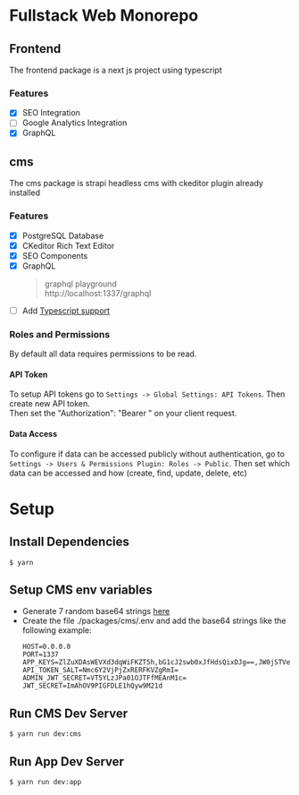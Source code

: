 # Fullstack Web Monorepo

## Frontend
The frontend package is a next js project using typescript
### Features
- [x] SEO Integration
- [ ] Google Analytics Integration
- [x] GraphQL

## cms
The cms package is strapi headless cms with ckeditor plugin already installed
### Features
- [x] PostgreSQL Database
- [x] CKeditor Rich Text Editor
- [x] SEO Components
- [x] GraphQL
  > graphql playground  
  > http://localhost:1337/graphql
- [ ] Add [Typescript support](https://docs.strapi.io/developer-docs/latest/development/typescript.html#start-developing-in-typescript)

### Roles and Permissions
By default all data requires permissions to be read.  
#### API Token
To setup API tokens go to `Settings -> Global Settings: API Tokens`. Then create new API token.  
Then set the "Authorization": "Bearer <api-token>" on your client request.  
#### Data Access
To configure if data can be accessed publicly without authentication, go to `Settings -> Users & Permissions Plugin: Roles -> Public`.
Then set which data can be accessed and how (create, find, update, delete, etc)

# Setup
## Install Dependencies
```
$ yarn
```

## Setup CMS env variables
- Generate 7 random base64 strings [here](https://onlinebase64tools.com/generate-random-base64)
- Create the file ./packages/cms/.env and add the base64 strings like the following example:
  ```
  HOST=0.0.0.0
  PORT=1337
  APP_KEYS=ZlZuXDAsWEVXd3dqWiFKZT5h,bG1cJ2swb0xJfHdsQixDJg==,JW0jSTVeTCJJb2FLLmpbMUI=,V2Vncy92LWJhTTs4IlNPSSA1
  API_TOKEN_SALT=Nmc6Y2VjPjZxRERFKVZgRmI=
  ADMIN_JWT_SECRET=VT5YLzJPa01OJTFfMEAnM1c=
  JWT_SECRET=ImAhOV9PIGFDLE1hQyw9M21d
  ```

## Run CMS Dev Server
```
$ yarn run dev:cms
```

## Run App Dev Server
```
$ yarn run dev:app
```
